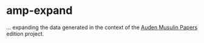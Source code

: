 # amp-expand

... expanding the data generated in the context of the [Auden Musulin Papers](https://github.com/Auden-Musulin-Papers) edition project.

